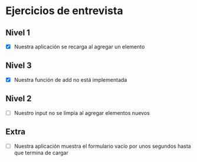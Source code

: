 # Ejercicios de entrevista

## Nivel 1
- [x] Nuestra aplicación se recarga al agregar un elemento

## Nivel 3
- [x] Nuestra función de add no está implementada

## Nivel 2
- [ ] Nuestro input no se limpia al agregar elementos nuevos

## Extra
- [ ] Nuestra aplicación muestra el formulario vacío por unos segundos hasta que termina de cargar
